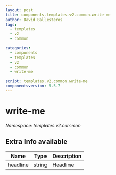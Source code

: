 ```yaml
---
layout: post
title: components.templates.v2.common.write-me
author: David Ballesteros
tags:
  - templates
  - v2
  - common

categories:
  - components
  - templates
  - v2
  - common
  - write-me

script: templates.v2.common.write-me
componentsversion: 5.5.7
---
```

# write-me

*Namespace: templates.v2.common*

## Extra Info available

| Name | Type | Description |
| --- | --- | --- |
| headline | string | Headline |